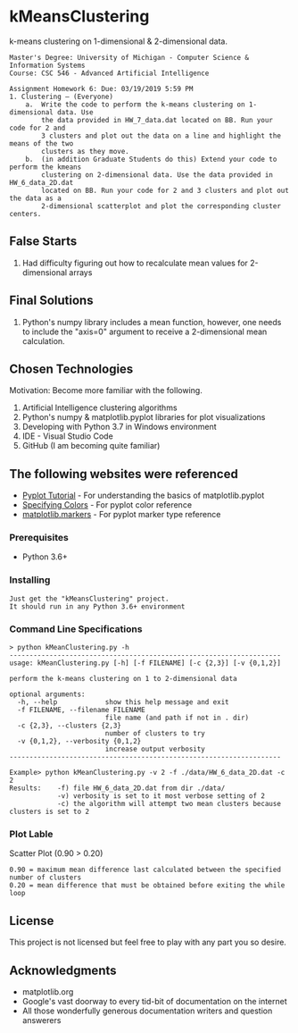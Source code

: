 # kMeansClustering

k-means clustering on 1-dimensional &amp; 2-dimensional data.
```
Master's Degree: University of Michigan - Computer Science & Information Systems
Course: CSC 546 - Advanced Artificial Intelligence

Assignment Homework 6: Due: 03/19/2019 5:59 PM
1. Clustering – (Everyone)
    a.  Write the code to perform the k-means clustering on 1-dimensional data. Use
        the data provided in HW_7_data.dat located on BB. Run your code for 2 and
        3 clusters and plot out the data on a line and highlight the means of the two
        clusters as they move.
    b.  (in addition Graduate Students do this) Extend your code to perform the kmeans
        clustering on 2-dimensional data. Use the data provided in HW_6_data_2D.dat
        located on BB. Run your code for 2 and 3 clusters and plot out the data as a
        2-dimensional scatterplot and plot the corresponding cluster centers.
```
## False Starts

1) Had difficulty figuring out how to recalculate mean values for 2-dimensional arrays

## Final Solutions

1) Python's numpy library includes a mean function, however, one needs to include the "axis=0" argument to receive a 2-dimensional mean calculation.

## Chosen Technologies

Motivation: Become more familiar with the following.
1) Artificial Intelligence clustering algorithms
2) Python's numpy & matplotlib.pyplot libraries for plot visualizations
3) Developing with Python 3.7 in Windows environment
4) IDE - Visual Studio Code
5) GitHub (I am becoming quite familiar)

## The following websites were referenced

* [Pyplot Tutorial](https://matplotlib.org/users/pyplot_tutorial.html) - For understanding the basics of matplotlib.pyplot
* [Specifying Colors](https://matplotlib.org/users/colors.html) - For pyplot color reference
* [matplotlib.markers](https://matplotlib.org/api/markers_api.html) - For pyplot marker type reference

### Prerequisites

- Python 3.6+

### Installing
```
Just get the "kMeansClustering" project.
It should run in any Python 3.6+ environment
```

### Command Line Specifications
```
> python kMeanClustering.py -h
--------------------------------------------------------------------
usage: kMeanClustering.py [-h] [-f FILENAME] [-c {2,3}] [-v {0,1,2}]

perform the k-means clustering on 1 to 2-dimensional data

optional arguments:
  -h, --help            show this help message and exit
  -f FILENAME, --filename FILENAME
                        file name (and path if not in . dir)
  -c {2,3}, --clusters {2,3}
                        number of clusters to try
  -v {0,1,2}, --verbosity {0,1,2}
                        increase output verbosity
--------------------------------------------------------------------

Example> python kMeanClustering.py -v 2 -f ./data/HW_6_data_2D.dat -c 2
Results:    -f) file HW_6_data_2D.dat from dir ./data/
            -v) verbosity is set to it most verbose setting of 2
            -c) the algorithm will attempt two mean clusters because clusters is set to 2
```

### Plot Lable

Scatter Plot (0.90 > 0.20)
```
0.90 = maximum mean difference last calculated between the specified number of clusters
0.20 = mean difference that must be obtained before exiting the while loop
```

## License

This project is not licensed but feel free to play with any part you so desire.

## Acknowledgments

* matplotlib.org
* Google's vast doorway to every tid-bit of documentation on the internet
* All those wonderfully generous documentation writers and question answerers
